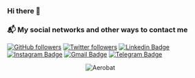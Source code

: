 ### Hi there 👋

<!--
**duquedotdev/duquedotdev** is a ✨ _special_ ✨ repository because its `README.md` (this file) appears on your GitHub profile.

### About me

- 📚 I'm a analysis and systems development student at Faculdade Oswaldo Cruz (2021)
- 🔭 I’m currently working on Cognizant as a Tester of Machine Learning and Big Data Technologies
- 💚 I’m currently learning javascript front end technologies,  Machine Learning,  Deep Learning and Neural Networks technologies
- 👯 I’m looking to collaborate on Dumont and Aerochain
- 💬 Ask me about aviation softwares and blockchain
- 🤖 I love creating bots, and learning new technologies. I also love blockchain techlonogies
- 🎮 I love to play games as League of Legends (add me: Aviatör) and PS4 (add me: duqueskywalker)
- ⚡ Fun fact: 🛩️ I'm an aerobatic pilot just for fun
-->



### 📬 My social networks and other ways to contact me
[![GitHub followers](https://img.shields.io/github/followers/duquedotdev.svg?style=social&label=Follow&maxAge=2592000)](https://github.com/duquedotdev?tab=followers)
[![Twitter followers](https://img.shields.io/twitter/follow/duquedotdev.svg?style=social&label=Follow)](https://twitter.com/duquedotdev)
[![Linkedin Badge](https://img.shields.io/badge/-LinkedIn-blue?style=flat-square&logo=Linkedin&logoColor=white&link=https://www.linkedin.com/in/duquedotdev/)](https://www.linkedin.com/in/duquedotdev/)
[![Instagram Badge](https://img.shields.io/badge/-Instagram-C13584?style=flat-square&labelColor=C13584&logo=instagram&logoColor=white&link=https://www.instagram.com/duquedotdev/)](https://www.instagram.com/duquedotdev/)
[![Gmail Badge](https://img.shields.io/badge/-Gmail-c14438?style=flat-square&logo=Gmail&logoColor=white&link=mailto:felipe@duque.dev)](mailto:felipe@duque.dev)
[![Telegram Badge](https://img.shields.io/badge/-Telegram-blue?style=flat-quare&logo=Telegram&logoColor=white&link=https://telegram.org/)](https://t.me/duquedotdev)

&emsp;&emsp;&emsp;&emsp;&emsp;&emsp;&emsp;&emsp;&emsp;&emsp;&emsp;&emsp;&emsp;![Aerobat](https://media.giphy.com/media/TcDab1G3qOhW0/giphy.gif)
